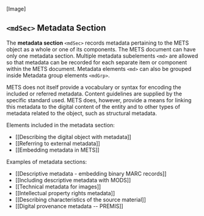 [Image]

## `<mdSec>` Metadata Section

The **metadata section** `<mdSec>` records metadata pertaining to the
METS object as a whole or one of its components. The METS document can
have only one metadata section. Multiple metadata subelements `<md>` are
allowed so that metadata can be recorded for each separate item or
component within the METS document. Metadata elements `<md>` can also be
grouped inside Metadata group elements `<mdGrp>`.

METS does not itself provide a vocabulary or syntax for encoding the
included or referred metadata. Content guidelines are supplied by the
specific standard used. METS does, however, provide a means for linking
this metadata to the digital content of the entity and to other types of
metadata related to the object, such as structural metadata.

Elements included in the metadata section:
* [[Describing the digital object with metadata]]
* [[Referring to external metadata]]
* [[Embedding metadata in METS]]

Examples of metadata sections:
* [[Descriptive metadata - embedding binary MARC records]]
* [[Including descriptive metadata with MODS]]
* [[Technical metadata for images]]
* [[Intellectual property rights metadata]]
* [[Describing characteristics of the source material]]
* [[Digital provenance metadata -- PREMIS]]